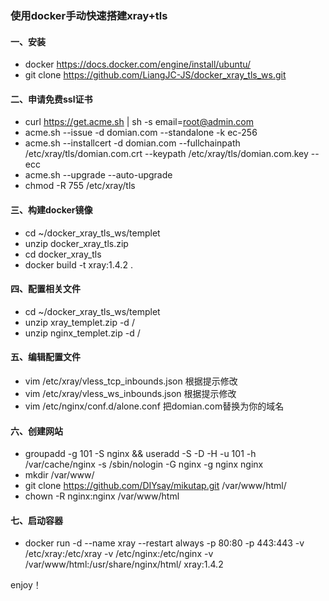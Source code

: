### 使用docker手动快速搭建xray+tls

#### 一、安装
* docker https://docs.docker.com/engine/install/ubuntu/
* git clone https://github.com/LiangJC-JS/docker_xray_tls_ws.git 

#### 二、申请免费ssl证书
* curl https://get.acme.sh | sh -s email=root@admin.com
* acme.sh --issue -d domian.com --standalone -k ec-256
* acme.sh --installcert -d domian.com --fullchainpath /etc/xray/tls/domian.com.crt --keypath /etc/xray/tls/domian.com.key --ecc
* acme.sh --upgrade --auto-upgrade
* chmod -R 755 /etc/xray/tls 

#### 三、构建docker镜像
* cd ~/docker_xray_tls_ws/templet
* unzip docker_xray_tls.zip
* cd docker_xray_tls
* docker build -t xray:1.4.2 .

#### 四、配置相关文件
* cd ~/docker_xray_tls_ws/templet
* unzip xray_templet.zip -d /
* unzip nginx_templet.zip -d /

#### 五、编辑配置文件
* vim /etc/xray/vless_tcp_inbounds.json	根据提示修改
* vim /etc/xray/vless_ws_inbounds.json	根据提示修改
* vim /etc/nginx/conf.d/alone.conf	把domian.com替换为你的域名

#### 六、创建网站
* groupadd -g 101 -S nginx && useradd -S -D -H -u 101 -h /var/cache/nginx -s /sbin/nologin -G nginx -g nginx nginx
* mkdir /var/www/
* git clone https://github.com/DIYsay/mikutap.git /var/www/html/
* chown -R nginx:nginx /var/www/html

#### 七、启动容器
* docker run -d --name xray --restart always -p 80:80 -p 443:443 -v /etc/xray:/etc/xray -v /etc/nginx:/etc/nginx -v /var/www/html:/usr/share/nginx/html/ xray:1.4.2

enjoy！
